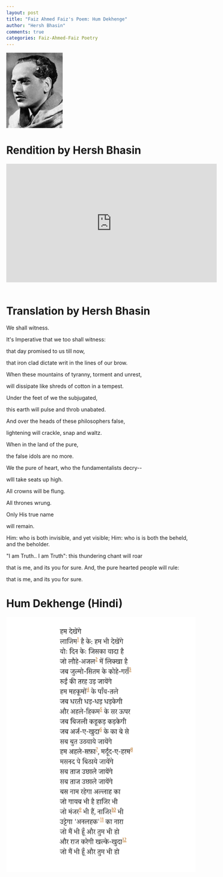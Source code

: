 ```yaml
---
layout: post
title: "Faiz Ahmed Faiz's Poem: Hum Dekhenge"
author: "Hersh Bhasin"
comments: true
categories: Faiz-Ahmed-Faiz Poetry
---
```




![faiz](../assets/faiz.jpg)

# Rendition by Hersh Bhasin
<iframe width="560" height="315" src="https://www.youtube.com/embed/QOe4AJnrrqg" frameborder="0" allow="accelerometer; autoplay; encrypted-media; gyroscope; picture-in-picture" allowfullscreen></iframe>
<br/><br/>

# Translation by Hersh Bhasin


We shall witness.

It's Imperative  that we too shall witness:    


that day promised to us till now,

that iron clad dictate writ in the lines of our brow.  


When these mountains of  tyranny, torment and unrest,

will dissipate like shreds of cotton in a tempest.


Under the feet of we the subjugated,

this earth will pulse and throb unabated.


And over the heads of these philosophers false,

lightening will crackle, snap and waltz.


When  in the land of the pure,

the  false idols are no more.


We the pure of heart, who the fundamentalists decry--

wlll take seats up high.


All crowns will be flung.

All thrones wrung.

Only His true name 

will remain.

Him:  who is both invisible, and yet visible;
Him: who is is both the beheld, and the beholder.

"I am Truth.. I am Truth": this thundering chant will roar

that is me, and  its you for sure.
And,  the pure hearted people will rule:

that is me, and  its you for sure.



# Hum Dekhenge (Hindi)

<img src="../assets/faiz-ham-dekhan-ge.png" alt="Faiz" align="left">


